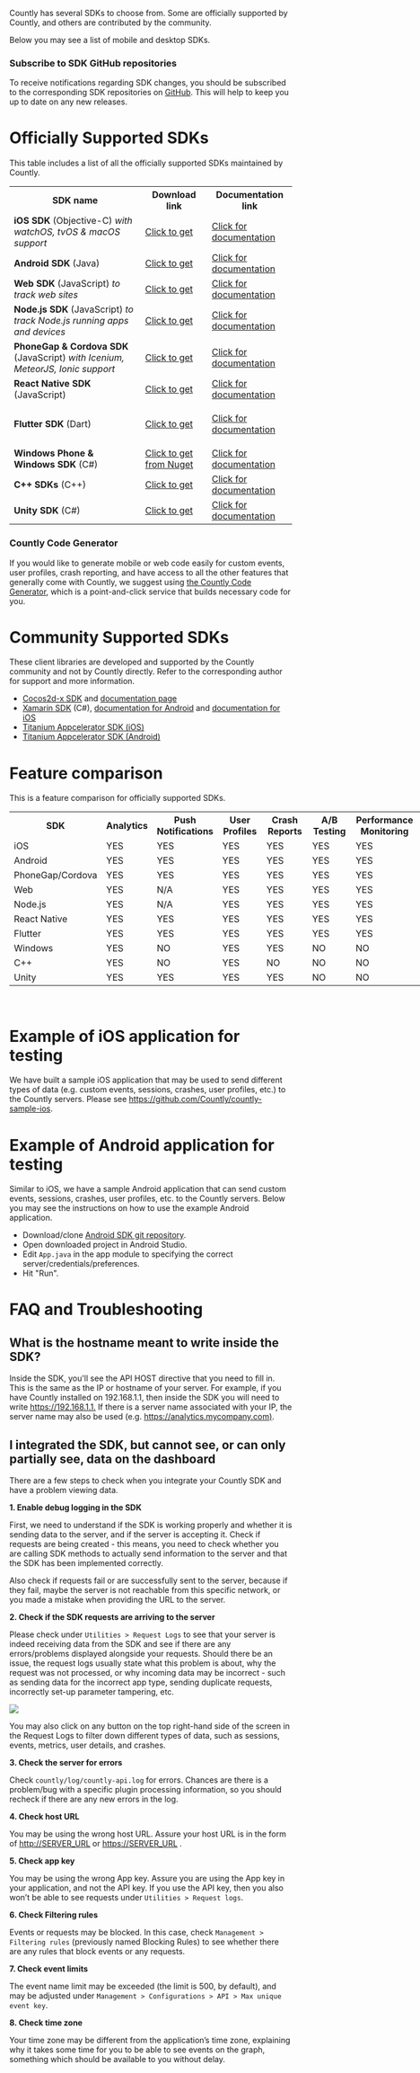 <p>
  <span style="font-weight:400">Countly has several SDKs to choose from. Some are officially supported by Countly, and others are contributed by the community.</span>
</p>
<p>
  <span style="font-weight:400">Below you may see a list of mobile and desktop SDKs.</span>
</p>
<div class="callout callout--info">
  <h3 class="callout__title">Subscribe to SDK GitHub repositories</h3>
  <p>
    To receive notifications regarding SDK changes, you should be subscribed
    to the corresponding SDK repositories on
    <a href="http://github.com/countly">GitHub</a>. This will help to keep you
    up to date on any new releases.
  </p>
</div>
<h1>Officially Supported SDKs</h1>
<p>
  <span style="font-weight:400">This table includes a list of all the officially supported SDKs maintained by Countly.</span>
</p>
<table>
  <tbody>
    <tr>
      <th>SDK name</th>
      <th>Download link</th>
      <th>Documentation link</th>
    </tr>
    <tr>
      <td>
        <strong>iOS SDK</strong> (Objective-C)
        <em>with watchOS, tvOS &amp; macOS support</em>
      </td>
      <td>
        <a href="https://github.com/Countly/countly-sdk-ios">Click to get</a>
      </td>
      <td>
        <a href="https://resources.count.ly/docs/countly-sdk-for-ios-and-os-x">Click for documentation</a>
      </td>
    </tr>
    <tr>
      <td>
        <strong>Android SDK</strong> (Java)
      </td>
      <td>
        <a href="https://github.com/Countly/countly-sdk-android">Click to get</a>
      </td>
      <td>
        <a href="https://support.count.ly/hc/en-us/articles/360037754031-Android-SDK" target="_self" rel="undefined">Click for documentation</a>
      </td>
    </tr>
    <tr>
      <td>
        <strong>Web SDK</strong> (JavaScript) <em>to track web sites</em>
      </td>
      <td>
        <a href="https://github.com/Countly/countly-sdk-web">Click to get</a>
      </td>
      <td>
        <a href="https://support.count.ly/hc/en-us/articles/360037441932-Web-analytics-JavaScript-" target="_self" rel="undefined">Click for documentation</a>
      </td>
    </tr>
    <tr>
      <td>
        <strong>Node.js SDK</strong> (JavaScript)
        <em>to track Node.js running apps and devices</em>
      </td>
      <td>
        <a href="https://github.com/Countly/countly-sdk-nodejs">Click to get</a>
      </td>
      <td>
        <a href="https://support.count.ly/hc/en-us/articles/360037442892-NodeJS" target="_self" rel="undefined">Click for documentation</a>
      </td>
    </tr>
    <tr>
      <td>
        <strong>PhoneGap &amp; Cordova SDK</strong> (JavaScript)
        <em>with Icenium, MeteorJS, Ionic support</em>
      </td>
      <td>
        <a href="https://github.com/Countly/countly-sdk-cordova" target="_self" rel="undefined">Click to get</a>
      </td>
      <td>
        <a href="https://support.count.ly/hc/en-us/articles/360037813011-Cordova" target="_self" rel="undefined">Click for documentation</a>
      </td>
    </tr>
    <tr>
      <td>
        <strong>React Native SDK</strong> (JavaScript)
      </td>
      <td>
        <a href="https://github.com/Countly/countly-sdk-react-native-bridge">Click to get</a>
      </td>
      <td>
        <a href="https://support.count.ly/hc/en-us/articles/360037813231-React-Native-Bridge-" target="_self" rel="undefined">Click for documentation</a>
      </td>
    </tr>
    <tr>
      <td>
        <strong>Flutter SDK</strong> (Dart)
      </td>
      <td>
        <a href="https://github.com/Countly/countly-sdk-flutter-bridge" target="_self">Click to get</a>
      </td>
      <td>
        <p>
          <a href="https://support.count.ly/hc/en-us/articles/360037944212-Flutter" target="_self" rel="undefined">Click for documentation</a>
        </p>
      </td>
    </tr>
    <tr>
      <td>
        <strong>Windows Phone &amp; Windows SDK</strong> (C#)
      </td>
      <td>
        <a href="https://github.com/Countly/countly-sdk-windows">Click to get from Nuget</a>
      </td>
      <td>
        <a href="https://support.count.ly/hc/en-us/articles/360037754691-Windows" target="_self" rel="undefined">Click for documentation</a>
      </td>
    </tr>
    <tr>
      <td>
        <strong>C++ SDKs</strong> (C++)
      </td>
      <td>
        <a href="http://github.com/countly/countly-sdk-cpp">Click to get</a>
      </td>
      <td>
        <a href="http://github.com/countly/countly-sdk-cpp">Click for documentation</a>
      </td>
    </tr>
    <tr>
      <td>
        <strong>Unity SDK</strong> (C#)
      </td>
      <td>
        <a href="http://github.com/countly/countly-sdk-unity">Click to get</a>
      </td>
      <td>
        <a href="https://resources.count.ly/docs/countly-sdk-for-unity">Click for documentation</a>
      </td>
    </tr>
  </tbody>
</table>
<div class="callout callout--info">
  <h3 class="callout__title">Countly Code Generator</h3>
  <p>
    If you would like to generate mobile or web code easily for custom events,
    user profiles, crash reporting, and have access to all the other features
    that generally come with Countly, we suggest using
    <a href="http://code.count.ly">the Countly Code Generator</a>, which is a
    point-and-click service that builds necessary code for you.
  </p>
</div>
<h1>Community Supported SDKs</h1>
<p>
  <span style="font-weight:400">These client libraries are developed and supported by the Countly community and not by Countly directly. Refer to the corresponding author for support and more information.</span>
</p>
<ul>
  <li>
    <a href="https://github.com/shadow0162/countly-sdk-cocos2d-x">Cocos2d-x SDK</a>
    and
    <a href="http://resources.count.ly/docs/cocos2d-x">documentation page</a>
  </li>
  <li>
    <a href="https://www.nuget.org/packages?q=countly" target="_self">Xamarin SDK</a>
    (C#),
    <a href="http://resources.count.ly/docs/xamarin-android" target="_self">documentation for Android</a>
    and
    <a href="http://resources.count.ly/docs/xamarin-ios" target="_self">documentation for iOS</a>
  </li>
  <li>
    <a href="https://github.com/dieskim/countly-sdk-titanium-ios">Titanium Appcelerator SDK (iOS)</a>
  </li>
  <li>
    <a href="https://github.com/dieskim/countly-sdk-titanium-android">Titanium Appcelerator SDK (Android)</a>
  </li>
</ul>
<h1>Feature comparison</h1>
<p>This is a feature comparison for officially supported SDKs.</p>
<table style="width:821px">
  <tbody>
    <tr>
      <th style="width:146px">SDK</th>
      <th style="width:72px">Analytics</th>
      <th style="width:100px">Push Notifications</th>
      <th style="width:88px">User Profiles</th>
      <th style="width:104px">Crash Reports</th>
      <th style="width:92px">A/B Testing</th>
      <th style="width:115px">Performance Monitoring</th>
      <th style="width:79px">Feedback widgets</th>
    </tr>
    <tr>
      <td style="width:138px">iOS</td>
      <td style="width:64px">YES</td>
      <td style="width:92px">YES</td>
      <td style="width:80px">YES</td>
      <td style="width:96px">YES</td>
      <td style="width:84px">YES</td>
      <td style="width:107px">YES</td>
      <td style="width:71px">YES</td>
    </tr>
    <tr>
      <td style="width:138px">Android</td>
      <td style="width:64px">YES</td>
      <td style="width:92px">YES</td>
      <td style="width:80px">YES</td>
      <td style="width:96px">YES</td>
      <td style="width:84px">YES</td>
      <td style="width:107px">YES</td>
      <td style="width:71px">YES</td>
    </tr>
    <tr>
      <td style="width:138px">PhoneGap/Cordova</td>
      <td style="width:64px">YES</td>
      <td style="width:92px">YES</td>
      <td style="width:80px">YES</td>
      <td style="width:96px">YES</td>
      <td style="width:84px">YES</td>
      <td style="width:107px">YES</td>
      <td style="width:71px">NO</td>
    </tr>
    <tr>
      <td style="width:138px">Web</td>
      <td style="width:64px">YES</td>
      <td style="width:92px">N/A</td>
      <td style="width:80px">YES</td>
      <td style="width:96px">YES</td>
      <td style="width:84px">YES</td>
      <td style="width:107px">YES</td>
      <td style="width:71px">YES</td>
    </tr>
    <tr>
      <td style="width:138px">Node.js</td>
      <td style="width:64px">YES</td>
      <td style="width:92px">N/A</td>
      <td style="width:80px">YES</td>
      <td style="width:96px">YES</td>
      <td style="width:84px">YES</td>
      <td style="width:107px">YES</td>
      <td style="width:71px">NO</td>
    </tr>
    <tr>
      <td style="width:138px">React Native</td>
      <td style="width:64px">YES</td>
      <td style="width:92px">YES</td>
      <td style="width:80px">YES</td>
      <td style="width:96px">YES</td>
      <td style="width:84px">YES</td>
      <td style="width:107px">YES</td>
      <td style="width:71px">NO</td>
    </tr>
    <tr>
      <td style="width:138px">Flutter</td>
      <td style="width:64px">YES</td>
      <td style="width:92px">YES</td>
      <td style="width:80px">YES</td>
      <td style="width:96px">YES</td>
      <td style="width:84px">YES</td>
      <td style="width:107px">YES</td>
      <td style="width:71px">NO</td>
    </tr>
    <tr>
      <td style="width:138px">Windows&nbsp;</td>
      <td style="width:64px">YES</td>
      <td style="width:92px">NO</td>
      <td style="width:80px">YES</td>
      <td style="width:96px">YES</td>
      <td style="width:84px">NO</td>
      <td style="width:107px">NO</td>
      <td style="width:71px">NO</td>
    </tr>
    <tr>
      <td style="width:138px">C++</td>
      <td style="width:64px">YES</td>
      <td style="width:92px">NO</td>
      <td style="width:80px">YES</td>
      <td style="width:96px">NO</td>
      <td style="width:84px">NO</td>
      <td style="width:107px">NO</td>
      <td style="width:71px">NO</td>
    </tr>
    <tr>
      <td style="width:138px">Unity</td>
      <td style="width:64px">YES</td>
      <td style="width:92px">YES</td>
      <td style="width:80px">YES</td>
      <td style="width:96px">YES</td>
      <td style="width:84px">NO</td>
      <td style="width:107px">NO</td>
      <td style="width:71px">NO</td>
    </tr>
  </tbody>
</table>
<p>&nbsp;</p>
<h1>Example of iOS application for testing</h1>
<p>
  <span style="font-weight:400">We have built a sample iOS application that may be used to send different types of data (e.g. custom events, sessions, crashes, user profiles, etc.) to the Countly servers. Please see&nbsp;</span><a href="https://github.com/Countly/countly-sample-ios"><span style="font-weight:400">https://github.com/Countly/countly-sample-ios</span></a><span style="font-weight:400">.</span>
</p>
<h1>Example of Android application for testing</h1>
<p>
  <span style="font-weight:400">Similar to iOS, we have a sample Android application that can send custom events, sessions, crashes, user profiles, etc. to the Countly servers. Below you may see the instructions on how to use the example Android application.</span>
</p>
<ul>
  <li>
    Download/clone
    <a href="https://github.com/Countly/countly-sdk-android">Android SDK git repository</a>.
  </li>
  <li>Open downloaded project in Android Studio.</li>
  <li>
    Edit <code>App.java</code> in the app module to specifying the correct server/credentials/preferences.
  </li>
  <li>Hit "Run".</li>
</ul>
<h1>FAQ and Troubleshooting</h1>
<h2>What is the hostname meant to write inside the SDK?</h2>
<p>
  <span style="font-weight:400">Inside the SDK, you'll see the API HOST directive that you need to fill in. This is the same as the IP or hostname of your server. For example, if you have Countly installed on 192.168.1.1, then inside the SDK you will need to write </span><a href="https://192.168.1.1/"><span style="font-weight:400">https://192.168.1.1.</span></a><span style="font-weight:400">&nbsp;If there is a server name associated with your IP, the server name may also be used&nbsp;(e.g.&nbsp;<a href="https://analytics.mycompany.com).">https://analytics.mycompany.com)</a></span><span style="font-weight:400">.</span>
</p>
<h2>
  I integrated the SDK, but cannot see, or can only partially see, data on the
  dashboard
</h2>
<p>
  <span style="font-weight:400">There are a few steps to check when you integrate your Countly SDK and have a problem viewing data.</span>
</p>
<p>
  <strong>1. Enable debug logging in the SDK</strong>
</p>
<p>
  <span style="font-weight:400">First, we need to understand if the SDK is working properly and whether it is sending data to the server, and if the server is accepting it. Check if requests are being created - this means, you need to check whether you are calling SDK methods to actually send information to the server and that the SDK has been implemented correctly.</span>
</p>
<p>
  <span style="font-weight:400">Also check if requests fail or are successfully sent to the server, because if they fail, maybe the server is not reachable from this specific network, or you made a mistake when providing the URL to the server.</span>
</p>
<p>
  <strong>2. Check if the SDK requests are arriving to the server</strong>
</p>
<p>
  <span style="font-weight:400">Please check under <code>Utilities &gt; Request Logs</code></span><span style="font-weight:400">&nbsp;to see that your server is indeed receiving data from the SDK and see if there are any errors/problems displayed alongside your requests. Should there be an issue, the request logs usually state what this problem is about, why the request was not processed, or why incoming data may be incorrect - such as sending data for the incorrect app type, sending duplicate requests, incorrectly set-up parameter tampering, etc.</span>
</p>
<div class="img-container">
  <img src="https://count.ly/images/guide/30ef1bd-1.png">
</div>
<p>
  <span style="font-weight:400">You may also click on any button on the top right-hand side of the screen in the Request Logs to filter down different types of data, such as sessions, events, metrics, user details, and crashes.</span>
</p>
<p>
  <strong>3. Check the server for errors</strong>
</p>
<p>
  <span style="font-weight:400">Check <code>countly/log/countly-api.log</code></span><span style="font-weight:400">&nbsp;for errors. Chances are there is a problem/bug with a specific plugin processing information, so you should recheck if there are any new errors in the log.</span>
</p>
<p>
  <strong>4. Check host URL</strong>
</p>
<p>
  You may be using the wrong host URL. Assure your host URL is in the form of
  <a href="http://server_url/"> http://SERVER_URL</a> or
  <a href="https://server_url/">https://SERVER_URL</a>&nbsp;.
</p>
<p>
  <strong>5. Check app key</strong>
</p>
<p>
  <span style="font-weight:400">You may be using the wrong App key. Assure you are using the App key in your application, and not the API key. If you use the API key, then you also won’t be able to see requests under </span><span style="font-weight:400"><code>Utilities &gt; Request logs</code></span><span style="font-weight:400">.</span>
</p>
<p>
  <strong>6. Check Filtering rules</strong>
</p>
<p>
  <span style="font-weight:400">Events or requests may be blocked. In this case, check <code>Management &gt; Filtering rules</code></span><span style="font-weight:400">&nbsp;(previously named Blocking Rules) to see whether there are any rules that block events or any requests.</span>
</p>
<p>
  <strong>7. Check event limits</strong>
</p>
<p>
  <span style="font-weight:400">The event name limit may be exceeded (the limit is 500, by default), and may be adjusted under&nbsp;<code>Management &gt; Configurations &gt; API &gt; Max unique event key</code>.</span>
</p>
<p>
  <strong>8. Check time zone</strong>
</p>
<p>
  <span style="font-weight:400">Your time zone may be different from the application’s time zone, explaining why it takes some time for you to be able to see events on the graph, something which should be available to you without delay.</span>
</p>
